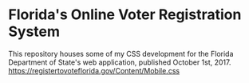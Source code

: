 # Florida's Online Voter Registration System
This repository houses some of my CSS development for the Florida Department of State's web application, published October 1st, 2017.
https://registertovoteflorida.gov/Content/Mobile.css
